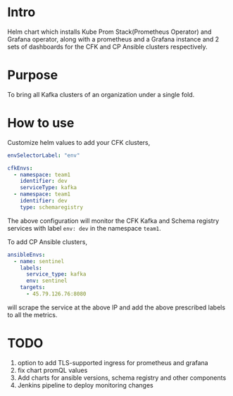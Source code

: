 # Intro

Helm chart which installs Kube Prom Stack(Prometheus Operator) and Grafana operator, along with a prometheus and a Grafana instance and 2 sets of dashboards for the CFK and CP Ansible clusters respectively.

# Purpose

To bring all Kafka clusters of an organization under a single fold.


# How to use

Customize helm values to add your CFK clusters,


```yaml
envSelectorLabel: "env"

cfkEnvs:
  - namespace: team1
    identifier: dev
    serviceType: kafka
  - namespace: team1
    identifier: dev
    type: schemaregistry
```

The above configuration will monitor the CFK Kafka and Schema registry services with label `env: dev` in the namespace `team1`.

To add CP Ansible clusters,

```yaml
ansibleEnvs:
  - name: sentinel
    labels:
      service_type: kafka
      env: sentinel
    targets:
      - 45.79.126.76:8080
```

will scrape the service at the above IP and add the above prescribed labels to all the metrics.


# TODO

1. option to add TLS-supported ingress for prometheus and grafana
2. fix chart promQL values
3. Add charts for ansible versions, schema registry and other components
4. Jenkins pipeline to deploy monitoring changes